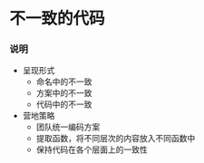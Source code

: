# 不一致的代码

### 说明
- 呈现形式
  - 命名中的不一致
  - 方案中的不一致
  - 代码中的不一致
- 营地策略
  - 团队统一编码方案
  - 提取函数，将不同层次的内容放入不同函数中
  - 保持代码在各个层面上的一致性